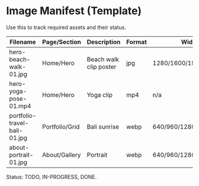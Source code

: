 # Image Manifest (Template)

Use this to track required assets and their status.

| Filename | Page/Section | Description | Format | Widths | Status |
| --- | --- | --- | --- | --- | --- |
| hero-beach-walk-01.jpg | Home/Hero | Beach walk clip poster | jpg | 1280/1600/1920 | TODO |
| hero-yoga-pose-01.mp4 | Home/Hero | Yoga clip | mp4 | n/a | TODO |
| portfolio-travel-bali-01.jpg | Portfolio/Grid | Bali sunrise | webp | 640/960/1280/1600/1920 | TODO |
| about-portrait-01.jpg | About/Gallery | Portrait | webp | 640/960/1280 | TODO |

Status: TODO, IN-PROGRESS, DONE.
